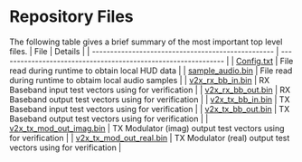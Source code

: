 # Repository Files
The following table gives a brief summary of the most important top level files.
| File                                               | Details                                                        |
| -------------------------------------------------- | -------------------------------------------------------------- |
| [Config.txt](Config.txt)                           | File read during runtime to obtain local HUD data              |
| [sample_audio.bin](sample_audio.bin)               | File read during runtime to obtaim local audio samples         |
| [v2x_rx_bb_in.bin](v2x_rx_bb_in.bin)               | RX Baseband input test vectors using for verification          |
| [v2x_rx_bb_out.bin](v2x_rx_bb_out.bin)             | RX Baseband output test vectors using for verification         |
| [v2x_tx_bb_in.bin](v2x_tx_bb_out.bin)              | TX Baseband input test vectors using for verification          |
| [v2x_tx_bb_out.bin](v2x_tx_bb_out.bin)             | TX Baseband output test vectors using for verification         |
| [v2x_tx_mod_out_imag.bin](v2x_tx_mod_out_imag.bin) | TX Modulator (imag) output test vectors using for verification |
| [v2x_tx_mod_out_real.bin](v2x_tx_mod_out_imag.bin) | TX Modulator (real) output test vectors using for verification |
